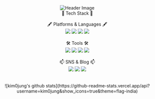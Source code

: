 <div align="center">
  <img src="https://capsule-render.vercel.app/api?type=waving&color=auto&height=300&section=header&text=YeongJung%20Github&fontSize=90" alt="Header Image">
</div>

<div align="center">
  📖 Tech Stack 📖<br/><br/>
  🖋️ Platforms & Languages 🖋️<br/>
  <img src="https://img.shields.io/badge/Java-007396?style=flat&logo=OpenJDK&logoColor=white"/>
  <img src="https://img.shields.io/badge/kotlin-7F52FF?style=flat&logo=kotlin&logoColor=white"/>
  <img src="https://img.shields.io/badge/html5-E34F26?style=flat&logo=html5&logoColor=white"/>
  <img src="https://img.shields.io/badge/mysql-D71F00?style=flat&logo=mysql&logoColor=white"/><br/><br/>
  🛠️ Tools 🛠️<br/>
  <img src="https://img.shields.io/badge/visual studio-5C2D91?style=flat&logo=visual studio&logoColor=white"/>
  <img src="https://img.shields.io/badge/visual studio code-007ACC?style=flat&logo=visual studio code&logoColor=white"/>
  <img src="https://img.shields.io/badge/android studio-3DDC84?style=flat&logo=android studio&logoColor=white"/>
  <img src="https://img.shields.io/badge/github-181717?style=flat&logo=github&logoColor=white"/><br/><br/>
  📫 SNS & Blog 📫<br/>
  <a href="https://www.instagram.com/0__jung.k/" target="_blank"><img src="https://img.shields.io/badge/instagram-E4405F?style=flat&logo=instagram&logoColor=white"/></a>
  <a href="https://www.instagram.com/0__jung.k/" target="_blank"><img src="https://img.shields.io/badge/tistory-000000?style=flat&logo=tistory&logoColor=white"/></a>
  <img src="https://img.shields.io/badge/s00082442@gmail.com-000000?style=flat&logo=gmail&logoColor=white"/>
</div><br/><br/>
<div align="center">
![kim0jung's github stats](https://github-readme-stats.vercel.app/api?username=kim0jung&show_icons=true&theme=flag-india)
</div>
